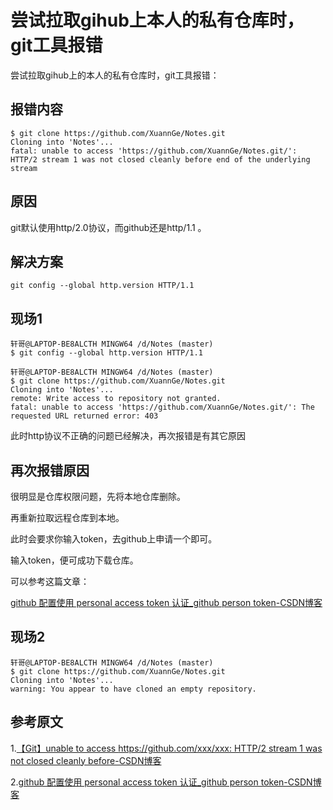 # 尝试拉取gihub上本人的私有仓库时，git工具报错



尝试拉取gihub上的本人的私有仓库时，git工具报错：



报错内容
----

```shell
$ git clone https://github.com/XuannGe/Notes.git
Cloning into 'Notes'...
fatal: unable to access 'https://github.com/XuannGe/Notes.git/': HTTP/2 stream 1 was not closed cleanly before end of the underlying stream
```



原因
---

git默认使用http/2.0协议，而github还是http/1.1 。



解决方案
-----

```shell
git config --global http.version HTTP/1.1
```



现场1
--

```shell
轩哥@LAPTOP-BE8ALCTH MINGW64 /d/Notes (master)
$ git config --global http.version HTTP/1.1

轩哥@LAPTOP-BE8ALCTH MINGW64 /d/Notes (master)
$ git clone https://github.com/XuannGe/Notes.git
Cloning into 'Notes'...
remote: Write access to repository not granted.
fatal: unable to access 'https://github.com/XuannGe/Notes.git/': The requested URL returned error: 403

```

此时http协议不正确的问题已经解决，再次报错是有其它原因



## 再次报错原因

很明显是仓库权限问题，先将本地仓库删除。

再重新拉取远程仓库到本地。

此时会要求你输入token，去github上申请一个即可。

输入token，便可成功下载仓库。

可以参考这篇文章：

[github 配置使用 personal access token 认证_github person token-CSDN博客](https://blog.csdn.net/qq_39218530/article/details/119809170)



## 现场2

```shell
轩哥@LAPTOP-BE8ALCTH MINGW64 /d/Notes (master)
$ git clone https://github.com/XuannGe/Notes.git
Cloning into 'Notes'...
warning: You appear to have cloned an empty repository.
```



## 参考原文

1.[【Git】unable to access https://github.com/xxx/xxx: HTTP/2 stream 1 was not closed cleanly before-CSDN博客](https://blog.csdn.net/m0_47406832/article/details/123044722)

2.[github 配置使用 personal access token 认证_github person token-CSDN博客](https://blog.csdn.net/qq_39218530/article/details/119809170)